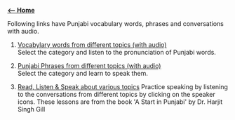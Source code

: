 
[**<-- Home**](https://amardeep0.github.io/learnPunjabi/)

Following links have Punjabi vocabulary words, phrases and conversations with audio. 

1. [Vocabylary words from different topics (with audio)](https://www.50languages.com/vocab/em/pa/)  
Select the category and listen to the pronunciation of Punjabi words.

2. [Punjabi Phrases from different topics (with audio)](https://www.50languages.com/phrasebook/em/pa/)  
Select the category and learn to speak them.

3. [Read, Listen & Speak about various topics](http://pt.learnpunjabi.org/contents.aspx)
Practice speaking by listening to the conversations from different topics by clicking on the speaker icons. These lessons are from the book 'A Start in Punjabi' by Dr. Harjit Singh Gill
